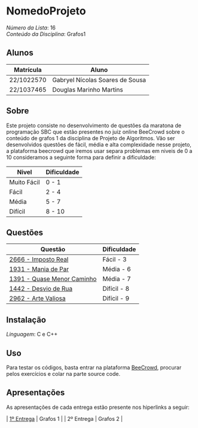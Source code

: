 # NomedoProjeto

*Número da Lista*: 16<br>
*Conteúdo da Disciplina*: Grafos1<br>

## Alunos
|Matrícula | Aluno |
| -- | -- |
| 22/1022570  |  Gabryel Nícolas Soares de Sousa |
| 22/1037465  |  Douglas Marinho Martins |

## Sobre 
Este projeto consiste no desenvolvimento de questões da maratona de programação SBC que estão presentes no juiz online BeeCrowd sobre o conteúdo de grafos 1 da disciplina de Projeto de Algoritmos. Vão ser desenvolvidos questões de fácil, média e alta complexidade nesse projeto, a plataforma beecrowd que iremos usar separa problemas em niveis de 0 a 10 consideramos a seguinte forma para definir a dificuldade:

| Nivel | Dificuldade |
| -- | -- |
| Muito Fácil | 0 - 1 |
| Fácil | 2 - 4 |
| Média | 5 - 7 |
| Difícil |  8 - 10 |

## Questões 

|Questão | Dificuldade |
| -- | -- |
| [2666 - Imposto Real](https://judge.beecrowd.com/pt/problems/view/2666) |  Fácil - 3 |
| [1931 - Mania de Par](https://judge.beecrowd.com/pt/problems/view/1931) |  Média - 6 |
| [1391 - Quase Menor Caminho](https://judge.beecrowd.com/pt/problems/view/1391) |  Média - 7 |
| [1442 - Desvio de Rua](https://judge.beecrowd.com/pt/problems/view/1442) |  Difícil - 8 |
| [2962 - Arte Valiosa](https://judge.beecrowd.com/pt/problems/view/2962) |  Difícil - 9 |

## Instalação 
*Linguagem*: C e C++<br>

## Uso 
Para testar os códigos, basta entrar na plataforma [BeeCrowd](https://judge.beecrowd.com), procurar pelos exercícios e colar na parte source code.

## Apresentações

As apresentações de cada entrega estão presente nos hiperlinks a seguir:

| [1º Entrega](https://youtu.be/TOmn6VYL30s) | Grafos 1 |
| 2º Entrega | Grafos 2 |

